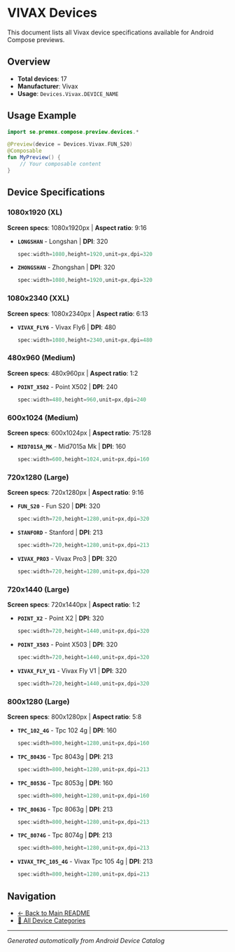 # VIVAX Devices

This document lists all Vivax device specifications available for Android Compose previews.

## Overview

- **Total devices**: 17
- **Manufacturer**: Vivax
- **Usage**: `Devices.Vivax.DEVICE_NAME`

## Usage Example

```kotlin
import se.premex.compose.preview.devices.*

@Preview(device = Devices.Vivax.FUN_S20)
@Composable
fun MyPreview() {
    // Your composable content
}
```

## Device Specifications

### 1080x1920 (XL)

**Screen specs**: 1080x1920px | **Aspect ratio**: 9:16

- **`LONGSHAN`** - Longshan | **DPI**: 320
  ```kotlin
  spec:width=1080,height=1920,unit=px,dpi=320
  ```

- **`ZHONGSHAN`** - Zhongshan | **DPI**: 320
  ```kotlin
  spec:width=1080,height=1920,unit=px,dpi=320
  ```

### 1080x2340 (XXL)

**Screen specs**: 1080x2340px | **Aspect ratio**: 6:13

- **`VIVAX_FLY6`** - Vivax Fly6 | **DPI**: 480
  ```kotlin
  spec:width=1080,height=2340,unit=px,dpi=480
  ```

### 480x960 (Medium)

**Screen specs**: 480x960px | **Aspect ratio**: 1:2

- **`POINT_X502`** - Point X502 | **DPI**: 240
  ```kotlin
  spec:width=480,height=960,unit=px,dpi=240
  ```

### 600x1024 (Medium)

**Screen specs**: 600x1024px | **Aspect ratio**: 75:128

- **`MID7015A_MK`** - Mid7015a Mk | **DPI**: 160
  ```kotlin
  spec:width=600,height=1024,unit=px,dpi=160
  ```

### 720x1280 (Large)

**Screen specs**: 720x1280px | **Aspect ratio**: 9:16

- **`FUN_S20`** - Fun S20 | **DPI**: 320
  ```kotlin
  spec:width=720,height=1280,unit=px,dpi=320
  ```

- **`STANFORD`** - Stanford | **DPI**: 213
  ```kotlin
  spec:width=720,height=1280,unit=px,dpi=213
  ```

- **`VIVAX_PRO3`** - Vivax Pro3 | **DPI**: 320
  ```kotlin
  spec:width=720,height=1280,unit=px,dpi=320
  ```

### 720x1440 (Large)

**Screen specs**: 720x1440px | **Aspect ratio**: 1:2

- **`POINT_X2`** - Point X2 | **DPI**: 320
  ```kotlin
  spec:width=720,height=1440,unit=px,dpi=320
  ```

- **`POINT_X503`** - Point X503 | **DPI**: 320
  ```kotlin
  spec:width=720,height=1440,unit=px,dpi=320
  ```

- **`VIVAX_FLY_V1`** - Vivax Fly V1 | **DPI**: 320
  ```kotlin
  spec:width=720,height=1440,unit=px,dpi=320
  ```

### 800x1280 (Large)

**Screen specs**: 800x1280px | **Aspect ratio**: 5:8

- **`TPC_102_4G`** - Tpc 102 4g | **DPI**: 160
  ```kotlin
  spec:width=800,height=1280,unit=px,dpi=160
  ```

- **`TPC_8043G`** - Tpc 8043g | **DPI**: 213
  ```kotlin
  spec:width=800,height=1280,unit=px,dpi=213
  ```

- **`TPC_8053G`** - Tpc 8053g | **DPI**: 160
  ```kotlin
  spec:width=800,height=1280,unit=px,dpi=160
  ```

- **`TPC_8063G`** - Tpc 8063g | **DPI**: 213
  ```kotlin
  spec:width=800,height=1280,unit=px,dpi=213
  ```

- **`TPC_8074G`** - Tpc 8074g | **DPI**: 213
  ```kotlin
  spec:width=800,height=1280,unit=px,dpi=213
  ```

- **`VIVAX_TPC_105_4G`** - Vivax Tpc 105 4g | **DPI**: 213
  ```kotlin
  spec:width=800,height=1280,unit=px,dpi=213
  ```

## Navigation

- [← Back to Main README](../../README.md)
- [📱 All Device Categories](../README.md)

---
*Generated automatically from Android Device Catalog*
